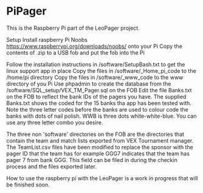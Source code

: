 # PiPager
This is the Raspberry Pi part of the LeoPager project.

Setup
Install raspberry Pi Noobs https://www.raspberrypi.org/downloads/noobs/ onto your Pi
Copy the contents of .zip to a USB fob and put the fob into the Pi

Follow the installation instructions in /software/SetupBash.txt to get the linux support app in place
Copy the files in /software/_Home_pi_code to the /home/pi directory
Copy the files in /software/_www_code to the www directory of you Pi
Use phpadmin to create the database from the /software/SQL_setup/VEX_TM_Pager.sql on the FOB
Edit the file Banks.txt on the FOB to reflect the bank IDs of the pagers you have. The supplied Banks.txt shows the coded for the 15 banks tha app has been tested with. Note the three letter codes before the banks are used to colour code the banks with dots of nail polish. WWB is three dots white-white-blue. You can use any three letter combo you desire.

The three non 'software' directories on the FOB are the directories that contain the team and match lists exported from VEX Tournament manager. The TeamList.csv files have been modified to replace the sponsor with the pager ID that the team has for example GGG7 indicates that the team has pager 7 from bank GGG. This field can be filed in during the checkin process and the files exported later.


How to use the raspberry pi with the LeoPager is a work in progress that will be finished soon.
